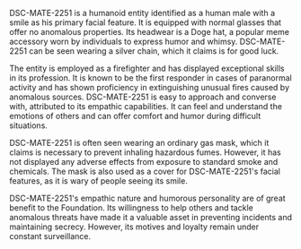 DSC-MATE-2251 is a humanoid entity identified as a human male with a smile as his primary facial feature. It is equipped with normal glasses that offer no anomalous properties. Its headwear is a Doge hat, a popular meme accessory worn by individuals to express humor and whimsy. DSC-MATE-2251 can be seen wearing a silver chain, which it claims is for good luck.

The entity is employed as a firefighter and has displayed exceptional skills in its profession. It is known to be the first responder in cases of paranormal activity and has shown proficiency in extinguishing unusual fires caused by anomalous sources. DSC-MATE-2251 is easy to approach and converse with, attributed to its empathic capabilities. It can feel and understand the emotions of others and can offer comfort and humor during difficult situations.

DSC-MATE-2251 is often seen wearing an ordinary gas mask, which it claims is necessary to prevent inhaling hazardous fumes. However, it has not displayed any adverse effects from exposure to standard smoke and chemicals. The mask is also used as a cover for DSC-MATE-2251's facial features, as it is wary of people seeing its smile.

DSC-MATE-2251's empathic nature and humorous personality are of great benefit to the Foundation. Its willingness to help others and tackle anomalous threats have made it a valuable asset in preventing incidents and maintaining secrecy. However, its motives and loyalty remain under constant surveillance.
